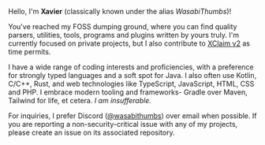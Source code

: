 Hello, I'm **Xavier** (classically known under the alias *WasabiThumbs*)! 

You've reached my FOSS dumping ground, where you can find quality parsers, utilities, tools, programs and plugins written by yours truly. I'm currently focused on private projects, but I also contribute to [XClaim v2](https://github.com/WasabiThumb/xclaim/tree/modern) as time permits.

I have a wide range of coding interests and proficiencies, with a preference for strongly typed languages and a soft spot for
Java. I also often use Kotlin, C/C++, Rust, and web technologies like TypeScript, JavaScript, HTML, CSS and PHP. I embrace modern tooling and frameworks- Gradle over Maven, Tailwind for life, et cetera. *I am insufferable.*

For inquiries, I prefer Discord ([@wasabithumbs](https://discord.com/users/292053354564157441)) over email when possible. If you are reporting
a non-security-critical issue with any of my projects, please create an issue on its associated repository.
